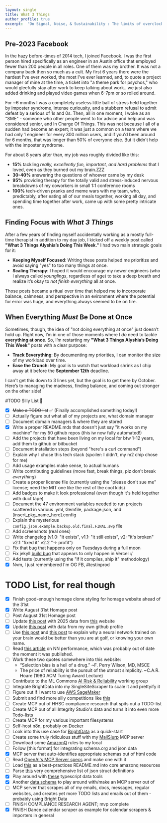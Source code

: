 ```yaml
---
layout: single
title: What 3 Things
author_profile: true
excerpt:  "On Signal, Noise, & Sustainability : The limits of overclocking"
---
```

##  Pre-2023 Facebook

In the hazy before-times of 2014 tech, I joined Facebook. I was the first person hired
specifically as an engineer in an Austin office that employed fewer than 200 people in all roles. One of them was my brother. It was not a company back then so much
as a cult. My first 6 years there were the hardest I've ever worked, the most I've ever learned,
and, to quote a project manager of mine at the time, a ticket into "a theme park for psychos,"
who would gleefully stay after work to keep talking about work.. we just also
added drinking and played video games when 6-7pm or so rolled around.

For ~6 months I was a completely useless little ball of stress held together by imposter syndrome, intense curiousity, and a stubbern refusal to admit defeat by a serious of 1s
and 0s. Then, all in one moment, I woke as an "SME" - someone who other people went to
for advice and help and was considered senior, and In Charge Of Things. This was not because I all of a sudden had become an expert; it was just a common on a team where we had only 1 engineer for every 300 million users, and if you'd been around for 6 months, that was longer than 50% of everyone else.  But it didn't help with the imposter syndrome.

For about 8 years after than, my job was roughly divided like this:

- **15%** tackling *really, excellently fun, important, and hard problems* that I loved, even as they burned out my brain.ZZZ
- **30-40%** answering the questions of whoever came by my desk
- **95%** providing therapy for the totally valid and stress-induced nervous breakdowns of my coworkers in small 1:1 conference rooms
- **100%** tech-driven pranks and meme wars with my team, who, predictably,
  after eating all of our meals together, working all day, and spending time
  together after work, came up with some pretty intricate ones.

## Finding Focus with *What 3 Things*

After a few years of finding myself accidentally working as a mostly full-time therapist in addition to my day job, I kicked off a weekly post called **"What 3 Things Alyshia’s Doing This Week."** I had two main strategic goals for it:
- **Keeping Myself Focused**: Writing these posts helped me prioritize and avoid saying "yes" to too many things at once.
- **Scaling Therapy**: I hoped it would encourage my newer engineers (who I always called  *younglings*, regardless of age) to take a deep breath and realize it’s okay to *not finish everything* all at once.

Those posts became a ritual over time that helped me to incorporate balance, calmness, and perspective in an evironment where the potential for error was huge, and everything always seemed to be on fire.

## When Everything *Must* Be Done at Once

Sometimes, though, the idea of "not doing everything at once" just doesn’t hold up. Right now, I’m in one of those moments where I *do* need to tackle **everything at once**. So, I’m restarting my **"What 3 Things Alyshia’s Doing This Week"** posts with a clear purpose:

- **Track Eeverything**: By documenting my priorities, I can monitor the size of my workload over time.
- **Ease the Crunch**: My goal is to watch that workload shrink as I chip away at it before the **September 12th** deadline.

I can't get this down to 3 lines yet, but the goal is to get there by October.  Here’s to managing the madness, finding balance, and coming out stronger on the other side!

#TODO Silly List 📝

- [x] ~~Make a TODO list~~ ✅ (Finally accomplished something today!)
- [ ] Actually figure out what all of my projects are, what domain manager
- [ ] Document domain managers & where they are stored
- [x] Write a proper README.mds that doesn't just say "it works on my machine" for my 50 github repos (this iw now fully automated!)
- [ ] Add the projects that have been living on my local for btw 1-12 years, add
  them to github or bitbucket
- [ ] Document installation steps (beyond "here's a curl command")
- [ ] Explain why I chose this tech stack (spoiler: I didn't, my m2 chip chose for me)
- [ ] Add usage examples make sense, to actual humans
- [ ] Write contributing guidelines (move fast, break things, plz don't break *everything*)
- [ ] Create a proper license file (currently using the "please don't sue me" license; need the MIT one like the rest of the cool kids)
- [ ] Add badges to make it look professional (even though it's held together with duct tape)
- [ ] Document the 47 environment variables needed to run projects scattered in various .yml,
  Gemfile, package.json, and [insert_pkg_name_here].config
- [ ] Explain the mysterious `config.json.example.backup.old.final.FINAL.swp` file
- [ ] Add screenshots (real ones)
- [ ] Write changelog (v1.0: "it exists", v1.1: "it still exists", v2: "it's
  broken" v2.1 "fixed it" v2.2 "-> profit")
- [ ] Fix that bug that happens only on Tuesdays during a full moon
- [ ] Fix jekyll [build bug](https://vercel.com/aledlies-projects/aledlie/FPBXEKNx9KTEr2rvKMT5bWKcHXpZ?filter=errors) that appears to only happen in Vercel :/
- [ ] Add tests (currently using the "if it compiles, ship it" methodology)
- [x] Nvm, I just remembered I'm OG FB, #testinprod

# TODO List, for real though
- [x] Finish good-enough homage clone styling for homage website ahead of the 31st
- [x] Write August 31st Homage post
- [ ] Post August 31st Homage post
- [ ] Update [this post](https://www.sumedhmjoshi.com/misc/how-manys-are-there-to-get-from-austin-to-mumbai/) with 2025 data from [this](https://openflights.org/) website
- [x] Update [this post](https://www.sumedhmjoshi.com/programming/when-do-i-write-code/) with data from my own github profile
- [ ] Use [this post](https://www.sumedhmjoshi.com/golf/how-good-is-the-average-golfer/) and [this post](https://www.sumedhmjoshi.com/golf/how-many-of-me-would-it-take-to-shoot-par-in-a-scramble/) to explain why a neural network trained on your brain would be better than you are at golf, or knowing your own name.
- [ ] Read [this article](https://artificialanalysis.ai/) on NN performance, which was probably out of date the moment it was published.
- [ ] Work these two quotes somewhere into this website:
  - “Selection bias is a hell of a drug.” ~F. Perry Wilson, MD, MSCE
  - The price of reliability is the pursuit of the utmost simplicity. ~C.A.R. Hoare (1980 ACM Turing Award Lecture)
- [ ] Contribute to the ML Commons [AI Risk & Reliability](https://mlcommons.org/working-groups/ai-risk-reliability/ai-risk-reliability/) working group
- [ ] Integrate BrightData into my SingleSiteScraper to scale it and prettyify it
- [ ] Figure out if I want to use [AWS SageMaker](https://aws.amazon.com/sagemaker/)
- [ ] Submit and find more silly competitions like [this](https://dev.to/devteam/join-the-real-time-ai-agents-challenge-powered-by-n8n-and-bright-data-5000-in-prizes-across-five-3nmb?bb=240503)
- [ ] Create MCP out of HHSC compliance research that spits out a TODO-list
- [ ] Create MCP out of all Integrity Studio's data and turns it into even more Todo-lists
- [ ] Create MCP for my various important filesystems
- [ ] Self-host [n8n](https://docs.n8n.io/hosting/?utm_source=devto&utm_medium=devchallenge), probably on [Docker](https://docs.n8n.io/hosting/?utm_source=devto&utm_medium=devchallenge)
- [ ] Look into this use case for [BrightData](https://github.com/MeirKaD/MCP_ADK) as a quick-start
- [ ] Create some truly ridiculous stuff with my [MailSlurp](https://app.mailslurp.com/dashboard/) MCP server
- [ ] Download some [AmazonQ](https://www.promptz.dev/rules) rules to my local
- [ ] Follow [this format] for integrating schema.org and json data
- [x] MCP server that auto-identifies appropriate schemas out of html code
- [ ] Read [OpenAI's MCP Server specs](https://blog.christianposta.com/semantics-matter-exposing-openapi-as-mcp-tools/) and make one with it
- [ ] Load [this](https://medium.com/@aywengo/building-my-first-mcp-server-schema-registry-dd37b9c94ba1) as a best-practices README.md into core amazonq resources
- [ ] Parse [this](https://github.com/SchemaStore/schemastore/tree/master/src/schemas/json) very comprehensive list of json struct definitions
- [x] Play around with [these](https://json-schema.org/tools?query=&sortBy=name&sortOrder=ascending&groupBy=toolingTypes&licenses=&languages=TypeScript%2CYAML&drafts=&toolingTypes=&environments=&showObsolete=false&supportsBowtie=false) typescript data tools
- [x] Another [data schema](https://ref.gs1.org/voc/) to play around with/make an MCP server out of
- [ ] MCP server that scrapes all of my emails, docs, messages, regular websites, and creates yet more TODO lists and emails out of them - probably using Bright Data
- [ ] FINISH COMPLIANCE RESEARCH AGENT; mvp complete
- [x] FINISH Dance calendar scraper as example for calendar scrapers & importers in
general
